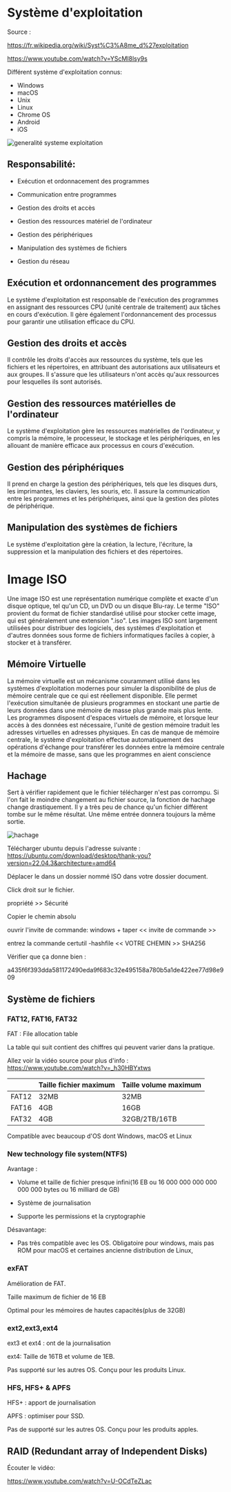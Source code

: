 # Système d'exploitation
Source : 

https://fr.wikipedia.org/wiki/Syst%C3%A8me_d%27exploitation

https://www.youtube.com/watch?v=YScMI8lsy9s


Différent système d'exploitation connus:

- Windows
- macOS
- Unix
- Linux
- Chrome OS
- Android
- iOS

![generalité systeme exploitation](images/SE1.png)


Responsabilité:
- 
- Exécution et ordonnacement des programmes

- Communication entre programmes

- Gestion des droits et accès

- Gestion des ressources matériel de l'ordinateur

- Gestion des périphériques

- Manipulation des systèmes de fichiers

- Gestion du réseau

## Exécution et ordonnancement des programmes
Le système d'exploitation est responsable de l'exécution des programmes en assignant des ressources CPU (unité centrale de traitement) aux tâches en cours d'exécution. Il gère également l'ordonnancement des processus pour garantir une utilisation efficace du CPU.

## Gestion des droits et accès
Il contrôle les droits d'accès aux ressources du système, tels que les fichiers et les répertoires, en attribuant des autorisations aux utilisateurs et aux groupes. Il s'assure que les utilisateurs n'ont accès qu'aux ressources pour lesquelles ils sont autorisés.

## Gestion des ressources matérielles de l'ordinateur
Le système d'exploitation gère les ressources matérielles de l'ordinateur, y compris la mémoire, le processeur, le stockage et les périphériques, en les allouant de manière efficace aux processus en cours d'exécution.

## Gestion des périphériques
Il prend en charge la gestion des périphériques, tels que les disques durs, les imprimantes, les claviers, les souris, etc. Il assure la communication entre les programmes et les périphériques, ainsi que la gestion des pilotes de périphérique.

## Manipulation des systèmes de fichiers
Le système d'exploitation gère la création, la lecture, l'écriture, la suppression et la manipulation des fichiers et des répertoires. 

# Image ISO

Une image ISO est une représentation numérique complète et exacte d'un disque optique, tel qu'un CD, un DVD ou un disque Blu-ray. Le terme "ISO" provient du format de fichier standardisé utilisé pour stocker cette image, qui est généralement une extension ".iso". Les images ISO sont largement utilisées pour distribuer des logiciels, des systèmes d'exploitation et d'autres données sous forme de fichiers informatiques faciles à copier, à stocker et à transférer.

## Mémoire Virtuelle

La mémoire virtuelle est un mécanisme couramment utilisé dans les systèmes d'exploitation modernes pour simuler la disponibilité de plus de mémoire centrale que ce qui est réellement disponible. Elle permet l'exécution simultanée de plusieurs programmes en stockant une partie de leurs données dans une mémoire de masse plus grande mais plus lente. Les programmes disposent d'espaces virtuels de mémoire, et lorsque leur accès à des données est nécessaire, l'unité de gestion mémoire traduit les adresses virtuelles en adresses physiques. En cas de manque de mémoire centrale, le système d'exploitation effectue automatiquement des opérations d'échange pour transférer les données entre la mémoire centrale et la mémoire de masse, sans que les programmes en aient conscience


## Hachage

Sert à vérifier rapidement que le fichier télécharger n'est pas corrompu. Si l'on fait le moindre changement au fichier source, la fonction de hachage change drastiquement. Il y a très peu de chance qu'un fichier différent tombe sur le même résultat. Une même entrée donnera toujours la même sortie.

![hachage](images/hashage.png)

Télécharger ubuntu depuis l'adresse suivante : https://ubuntu.com/download/desktop/thank-you?version=22.04.3&architecture=amd64


Déplacer le dans un dossier nommé ISO dans votre dossier document.

Click droit sur le fichier.

propriété >> Sécurité

Copier le chemin absolu

ouvrir l'invite de commande:
windows + taper << invite de commande >>

entrez la commande certutil -hashfile << VOTRE CHEMIN >> SHA256

Vérifier que ça donne bien :


a435f6f393dda581172490eda9f683c32e495158a780b5a1de422ee77d98e909 



## Système de fichiers

### FAT12, FAT16, FAT32

FAT : File allocation table


La table qui suit contient des chiffres qui peuvent varier dans la pratique. 

Allez voir la vidéo source pour plus d'info : https://www.youtube.com/watch?v=_h30HBYxtws

| |Taille fichier maximum|Taille volume maximum|
|---|---|---|
|FAT12|32MB|32MB|
|FAT16|4GB|16GB|
|FAT32|4GB|32GB/2TB/16TB|

Compatible avec beaucoup d'OS dont Windows, macOS et Linux


### New technology file system(NTFS)

Avantage : 
- Volume et taille de fichier presque infini(16 EB ou 16 000 000 000 000 000 000 bytes ou 16 milliard de GB)

- Système de journalisation

- Supporte les permissions et la cryptographie

Désavantage: 
- Pas très compatible avec les OS. Obligatoire pour windows, mais pas ROM pour macOS et certaines ancienne distribution de Linux,

### exFAT

Amélioration de FAT.

Taille maximum de fichier de 16 EB

Optimal pour les mémoires de hautes capacités(plus de 32GB)

### ext2,ext3,ext4

ext3 et ext4 : ont de la journalisation

ext4: Taille de 16TB et volume de 1EB.

Pas supporté sur les autres OS. Conçu pour les produits Linux.

### HFS, HFS+ & APFS

HFS+ : apport de journalisation

APFS : optimiser pour SSD.

Pas de supporté sur les autres OS. Conçu pour les produits apples.


## RAID (Redundant array of Independent Disks)

Écouter le vidéo:

https://www.youtube.com/watch?v=U-OCdTeZLac



